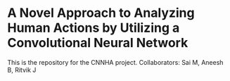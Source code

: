 # A Novel Approach to Analyzing Human Actions by Utilizing a Convolutional Neural Network

This is the repository for the CNNHA project. 
Collaborators: Sai M, Aneesh B, Ritvik J
